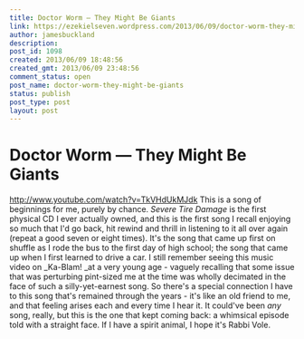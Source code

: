 ```yaml
---
title: Doctor Worm — They Might Be Giants
link: https://ezekielseven.wordpress.com/2013/06/09/doctor-worm-they-might-be-giants/
author: jamesbuckland
description: 
post_id: 1098
created: 2013/06/09 18:48:56
created_gmt: 2013/06/09 23:48:56
comment_status: open
post_name: doctor-worm-they-might-be-giants
status: publish
post_type: post
layout: post
---
```


# Doctor Worm — They Might Be Giants

http://www.youtube.com/watch?v=TkVHdUkMJdk This is a song of beginnings for me, purely by chance. _Severe Tire Damage_ is the first physical CD I ever actually owned, and this is the first song I recall enjoying so much that I'd go back, hit rewind and thrill in listening to it all over again (repeat a good seven or eight times). It's the song that came up first on shuffle as I rode the bus to the first day of high school; the song that came up when I first learned to drive a car. I still remember seeing this music video on _Ka-Blam! _at a very young age - vaguely recalling that some issue that was perturbing pint-sized me at the time was wholly decimated in the face of such a silly-yet-earnest song. So there's a special connection I have to this song that's remained through the years - it's like an old friend to me, and that feeling arises each and every time I hear it. It could've been _any_ song, really, but this is the one that kept coming back: a whimsical episode told with a straight face. If I have a spirit animal, I hope it's Rabbi Vole.